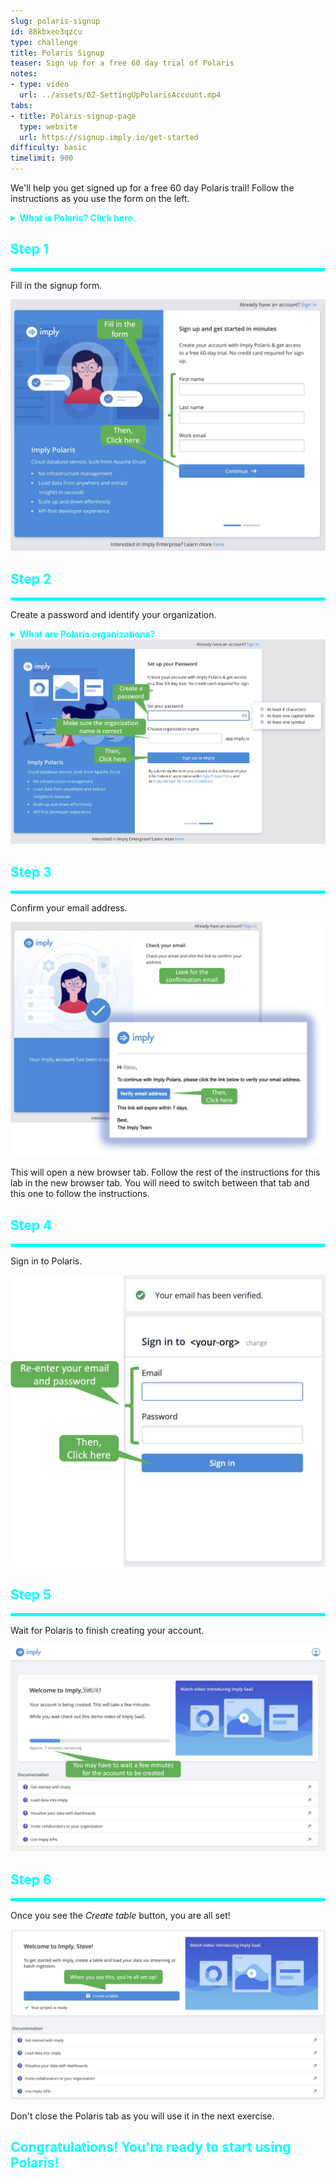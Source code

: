 ```yaml
---
slug: polaris-signup
id: 88kbxeo3qzcu
type: challenge
title: Polaris Signup
teaser: Sign up for a free 60 day trial of Polaris
notes:
- type: video
  url: ../assets/02-SettingUpPolarisAccount.mp4
tabs:
- title: Polaris-signup-page
  type: website
  url: https://signup.imply.io/get-started
difficulty: basic
timelimit: 900
---
```


We'll help you get signed up for a free 60 day Polaris trail!
Follow the instructions as you use the form on the left.

<details>
  <summary style="color:cyan"><b>What is Polaris? Click here.</b></summary>
<hr style="color:cyan">
Polaris is Imply's Apache Druid® SaaS offering.
When you use Polaris, you get all the benefits of Druid (lots of data, lots of concurrent users, and quick response time), with none of the system management hassles.
Imply's core competency is Druid, so you can be certain your Druid database is well tuned by experts!
Want to learn more?
Check out the documentation <a href="https://docs.imply.io/polaris" target="_blank">here</a>.
<hr style="color:cyan">
</details>


<h2 style="color:cyan">Step 1</h2><hr style="color:cyan;background-color:cyan;height:5px">

Fill in the signup form.

<a href="#img-1">
  <img alt="Signup Page" src="../assets/SignupPage.png" />
</a>

<a href="#" class="lightbox" id="img-1">
  <img alt="Signup Page" src="../assets/SignupPage.png" />
</a>

<h2 style="color:cyan">Step 2</h2><hr style="color:cyan;background-color:cyan;height:5px">

Create a password and identify your organization.

<details>
  <summary style="color:cyan"><b>What are Polaris organizations?</b></summary>
<hr style="color:cyan">
In Polaris, organizations allow users to collaborate as well as share and manage tables.
If you are the first in your organization to set up a Polaris account, you will have administrative privileges so you can invite other users.
You will also be able to manage other users' privileges.
<br>
If you are not the first to signup for your organization, you will need to contact the organization's administrator and request an invite.
<hr style="color:cyan">
</details>

<a href="#img-2">
  <img alt="Password Page" src="../assets/PasswordPage.png" />
</a>

<a href="#" class="lightbox" id="img-2">
  <img alt="Password Page" src="../assets/PasswordPage.png" />
</a>

<h2 style="color:cyan">Step 3</h2><hr style="color:cyan;background-color:cyan;height:5px">

Confirm your email address.

<a href="#img-3">
  <img alt="Confirm Email" src="../assets/ConfirmEmail.png" />
</a>

<a href="#" class="lightbox" id="img-3">
  <img alt="Confirm Email" src="../assets/ConfirmEmail.png" />
</a>

This will open a new browser tab.
Follow the rest of the instructions for this lab in the new browser tab.
You will need to switch between that tab and this one to follow the instructions.

<h2 style="color:cyan">Step 4</h2><hr style="color:cyan;background-color:cyan;height:5px">

Sign in to Polaris.

<a href="#img-4">
  <img alt="Login Page" src="../assets/LoginPage.png" />
</a>

<a href="#" class="lightbox" id="img-4">
  <img alt="Login Page" src="../assets/LoginPage.png" />
</a>

<h2 style="color:cyan">Step 5</h2><hr style="color:cyan;background-color:cyan;height:5px">

Wait for Polaris to finish creating your account.

<a href="#img-5">
  <img alt="Wait for Account" src="../assets/WaitForAccount.png" />
</a>

<a href="#" class="lightbox" id="img-5">
  <img alt="Wait for Account" src="../assets/WaitForAccount.png" />
</a>

<h2 style="color:cyan">Step 6</h2><hr style="color:cyan;background-color:cyan;height:5px">

Once you see the _Create table_ button, you are all set!

<a href="#img-6">
  <img alt="Account Ready" src="../assets/AccountReady.png" />
</a>

<a href="#" class="lightbox" id="img-6">
  <img alt="Account Ready" src="../assets/AccountReady.png" />
</a>

Don't close the Polaris tab as you will use it in the next exercise.

<h2 style="color:cyan">Congratulations! You're ready to start using Polaris!</h2>

<style type="text/css" rel="stylesheet">
.lightbox { display: none; position: fixed; justify-content: center; align-items: center; z-index: 999; top: 0; left: 0; right: 0; bottom: 0; padding: 1rem; background: rgba(0, 0, 0, 0.8); }
.lightbox:target { display: flex; }
.lightbox img { max-height: 100% }
.thumbnail:hover {
    position:fixed;
    top:-25px;
    left:-35px;
    width:500px;
    height:auto;
    display:block;
    z-index:999;
}
</style>
